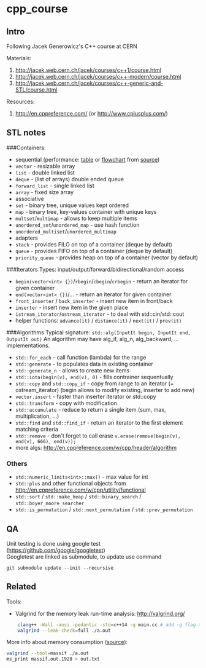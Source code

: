 # cpp_course

## Intro
Following Jacek Generowicz's C++ course at CERN

Materials:

1. http://jacek.web.cern.ch/jacek/courses/c++1/course.html
2. http://jacek.web.cern.ch/jacek/courses/c++-modern/course.html
3. http://jacek.web.cern.ch/jacek/courses/c++-generic-and-STL/course.html

Resources:

1. http://en.cppreference.com/ (or http://www.cplusplus.com/)

## STL notes 

###Containers:
- sequential (performance: [table](http://john-ahlgren.blogspot.ch/2013/10/stl-container-performance.html) or [flowchart](http://stackoverflow.com/questions/10699265/how-can-i-efficiently-select-a-standard-library-container-in-c11) from [source](http://homepages.e3.net.nz/~djm/cppcontainers.html))
 - `vector` - resizable array
 - `list` - double linked list
 - `deque` - (list of arrays) double ended queue
 - `forward_list` - single linked list
 - `array` - fixed size array
- associative
 - `set` - binary tree, unique values kept ordered 
 - `map` - binary tree, key-values container with unique keys
 - `multset`/`multimap` - allows to keep multiple items
 - `unordered_set`/`unordered_map` - use hash function
 - `unordered_multiset`/`unordered_multimap`
- adapters
 - `stack` - provides FILO on top of a container (deque by default)
 - `queue` - provides FIFO on top of a container (deque by default)
 - `priority_queue` - provides heap on top of a container (vector by default)

###Iterators
Types: input/output/forward/bidirectional/random access 
- `begin(vector<int> {})`/`rbegin`/`cbegin`/`crbegin` - return an iterator for given container
- `end(vector<int> {})`/... - return an iterator for given container 
- `front_inserter` / `back_inserter` - insert new item in front/back
- `inserter` - insert new item in the given place
- `istream_iterator`/`ostream_iterator` - to deal with std::cin/std::cout
- helper functions: `advance(it)` / `distance(it)` / `next(it)` / `prev(it)`

###Algorithms
Typical signature: ```std::alg(InputIt begin, InputIt end, OutputIt out)```
An algorithm may have alg_if, alg_n, alg_backward, ... implementations.
- `std::for_each` - call function (lambda) for the range
- `std::generate` - to populates data in existing container
- `std::generate_n` - allows to create new items
- `std::iota(begin(v), end(v), 0)` - fills contrainer sequentually
- `std::copy` and `std::copy_if` - copy from range to an iterator (+ ostream_iterator) (begin allows to modify existing, inserter to add new)
- `vector.insert` - faster than inserter iterator or std::copy 
- `std::transform` - copy with modification
- `std::accumulate` - reduce to return a single item (sum, max, multiplication, ...)
- `std::find` and `std::find_if` - return an iterator to the first element matching criteria
- `std::remove` - don't forget to call erase ```v.erase(remove(begin(v), end(v), 666), end(v));```
- more algs: http://en.cppreference.com/w/cpp/header/algorithm

### Others
- `std::numeric_limits<int>::max()` - max value for int
- `std::plus` and other functional objects from http://en.cppreference.com/w/cpp/utility/functional
- `std::sort` / `std::make_heap` / `std::binary_search` / `std::boyer_moore_searcher`
- `std::is_permutation` / `std::next_permutation` / `std::prev_permutation`

## QA
Unit testing is done using google test (https://github.com/google/googletest)  
Googletest are linked as submodule, to update use command

    git submodule update --init --recursive

## Related

Tools:
- Valgrind for the memory leak run-time analysis: http://valgrind.org/

```bash
    clang++ -Wall -ansi -pedantic -std=c++14 -g main.cc # add -g flag to give to valgrind an access to the sources
    valgrind --leak-check=full ./a.out
```

More info about memory consumption ([source](https://blog.posativ.org/2011/profiling-memory-and-cpu-time-of-python-programs-on-os-x/)):
```bash
valgrind --tool=massif ./a.out
ms_print massif.out.1928 > out.txt
```
